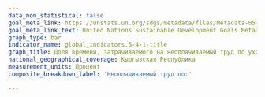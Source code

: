 ```yaml
---
data_non_statistical: false
goal_meta_link: https://unstats.un.org/sdgs/metadata/files/Metadata-05-04-01.pdf
goal_meta_link_text: United Nations Sustainable Development Goals Metadata (PDF 337 KB)
graph_type: bar
indicator_name: global_indicators.5-4-1-title
graph_title: Доля времени, затрачиваемого на неоплачиваемый труд по уходу и работу по дому, в разбивке по полу
national_geographical_coverage: Кыргызская Республика
measurement_units: Процент
composite_breakdown_label: 'Неоплачиваемый труд по:'

---
```

